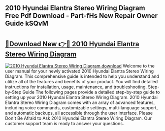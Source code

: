 ## 2010 Hyundai Elantra Stereo Wiring Diagram Free Pdf Download - Part-fHs New Repair Owner Guide kSQvM

# <h2><a href="http://dfhq38x.blite.top/?on=2010+Hyundai+Elantra+Stereo+Wiring+Diagram">🔗Download New 👉🔴 2010 Hyundai Elantra Stereo Wiring Diagram</a></h2>

[![2010 Hyundai Elantra Stereo Wiring Diagram download](https://i.imgur.com/lujVjoI.png)](http://dfhq38x.blite.top/?on=2010+Hyundai+Elantra+Stereo+Wiring+Diagram)
Welcome to the user manual for your newly activated 2010 Hyundai Elantra Stereo Wiring Diagram. This comprehensive guide is intended to help you understand and utilize all of the features and benefits of your product. You will find detailed instructions for installation, usage, maintenance, and troubleshooting. Step-by-Step Guide The following pages provide a detailed step-by-step guide to setting up your 2010 Hyundai Elantra Stereo Wiring Diagram. 2010 Hyundai Elantra Stereo Wiring Diagram comes with an array of advanced features, including voice commands, customizable settings, multi-language support, and automatic backups, all accessible through the user interface. Please Don't Be Afraid to Ask 2010 Hyundai Elantra Stereo Wiring Diagram. Our customer support team is ready to answer your questions.
